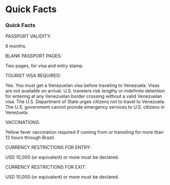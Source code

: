 # Quick Facts

### Quick Facts

PASSPORT VALIDITY:

6 months.

BLANK PASSPORT PAGES:

Two pages, for visa and entry stamp.

TOURIST VISA REQUIRED:

Yes. You must get a Venezuelan visa before traveling to Venezuela. Visas are not available on arrival. U.S. travelers risk lengthy or indefinite detention for entering at any Venezuelan border crossing without a valid Venezuelan visa. The U.S. Department of State urges citizens not to travel to Venezuela. The U.S. government cannot provide emergency services to U.S. citizens in Venezuela.

VACCINATIONS:

Yellow fever vaccination required if coming from or transiting for more than 12 hours through Brazil.

CURRENCY RESTRICTIONS FOR ENTRY:

USD 10,000 (or equivalent) or more must be declared.

CURRENCY RESTRICTIONS FOR EXIT:

USD 10,000 (or equivalent) or more must be declared.
